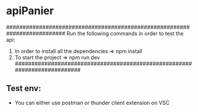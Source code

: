 # apiPanier

##########################################################################
Run the following commands in order to test the api:
1) In order to install all the dependencies => npm install
2) To start the project => npm run dev
##########################################################################

## Test env:
- You can either use postman or thunder client extension on VSC


